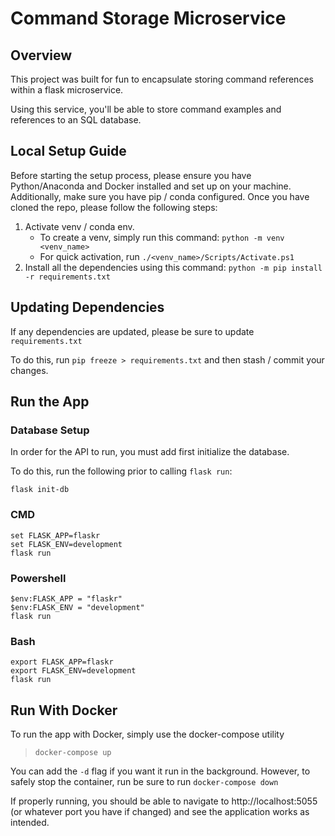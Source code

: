 # Command Storage Microservice

## Overview

This project was built for fun to encapsulate storing command references within a flask microservice.

Using this service, you'll be able to store command examples and references to an SQL database.

## Local Setup Guide

Before starting the setup process, please ensure you have Python/Anaconda and Docker installed and set up on your machine. Additionally, make sure you
have pip / conda configured. Once you have cloned the repo, please follow the following steps:

1. Activate venv / conda env.
    - To create a venv, simply run this command: `python -m venv <venv_name>`
    - For quick activation, run `./<venv_name>/Scripts/Activate.ps1`
2. Install all the dependencies using this command: `python -m pip install -r requirements.txt`

## Updating Dependencies

If any dependencies are updated, please be sure to update `requirements.txt`

To do this, run `pip freeze > requirements.txt` and then stash / commit your changes.

## Run the App

### Database Setup
In order for the API to run, you must add first initialize the database.

To do this, run the following prior to calling `flask run`:

`flask init-db`

### CMD

```
set FLASK_APP=flaskr
set FLASK_ENV=development
flask run
```

### Powershell

```
$env:FLASK_APP = "flaskr"
$env:FLASK_ENV = "development"
flask run
```

### Bash

```
export FLASK_APP=flaskr
export FLASK_ENV=development
flask run
```

## Run With Docker

To run the app with Docker, simply use the docker-compose utility

> `docker-compose up`

You can add the `-d` flag if you want it run in the background.
However, to safely stop the container, run be sure to run `docker-compose down`

If properly running, you should be able to navigate to http://localhost:5055 (or whatever port you have if changed) and see the application works as intended.
